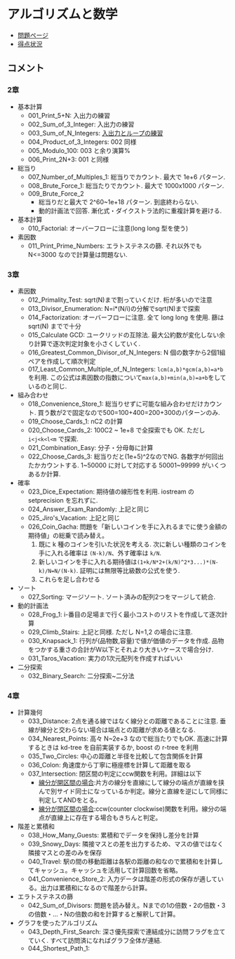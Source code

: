 # アルゴリズムと数学

- [問題ページ](https://atcoder.jp/contests/math-and-algorithm)
- [得点状況](https://atcoder.jp/contests/math-and-algorithm/score)

## コメント

### 2章

- 基本計算
  - 001_Print_5+N: 入出力の練習
  - 002_Sum_of_3_Integer: 入出力の練習
  - 003_Sum_of_N_Integers: [入出力とループの練習](https://wakabame.hatenablog.com/entry/2019/02/24/141009)
  - 004_Product_of_3_Integers: 002 同様
  - 005_Modulo_100: 003 と余り演算%
  - 006_Print_2N+3: 001 と同様
- 総当り
  - 007_Number_of_Multiples_1: 総当りでカウント. 最大で 1e+6 パターン.
  - 008_Brute_Force_1: 総当たりでカウント. 最大で 1000x1000 パターン.
  - 009_Brute_Force_2
    - 総当りだと最大で 2^60~1e+18 パターン. 到底終わらない.
    - 動的計画法で回答. 漸化式・ダイクストラ法的に重複計算を避ける.
- 基本計算
  - 010_Factorial: オーバーフローに注意(long long 型を使う)
- 素因数
  - 011_Print_Prime_Numbers: エラトステネスの篩. それ以外でも N<=3000 なので計算量は問題ない.

### 3章

- 素因数
  - 012_Primality_Test: sqrt(N)まで割っていくだけ. 桁が多いので注意
  - 013_Divisor_Enumeration: N=i*(N/i)の分解でsqrt(N)まで探索
  - 014_Factorization: オーバーフローに注意. 全て long long を使用. 篩は sqrt(N) までで十分
  - 015_Calculate GCD: ユークリッドの互除法. 最大公約数が変化しない余り計算で逐次判定対象を小さくしていく.
  - 016_Greatest_Common_Divisor_of_N_Integers: N 個の数字から2個1組ペアを作成して順次判定
  - 017_Least_Common_Multiple_of_N_Integers: `lcm(a,b)*gcm(a,b)=a*b` を利用. この公式は素因数の指数について`max(a,b)+min(a,b)=a+b`をしているのと同じ.
- 組み合わせ
  - 018_Convenience_Store_1: 総当りせずに可能な組み合わせだけカウント. 買う数が2で固定なので500=100+400=200+300のパターンのみ.
  - 019_Choose_Cards_1: nC2 の計算
  - 020_Choose_Cards_2: 100C2 ~ 1e+8 で全探索でも OK. ただし `i<j<k<l<m` で探索.
  - 021_Combination_Easy: 分子・分母毎に計算
  - 022_Choose_Cards_3: 総当りだと(1e+5)^2なのでNG. 各数字が何回出たかカウントする. 1~50000 に対して対応する 50001~99999 がいくつあるか計算.
- 確率
  - 023_Dice_Expectation: 期待値の線形性を利用. iostream の setprecision を忘れずに.
  - 024_Answer_Exam_Randomly: 上記と同じ
  - 025_Jiro's_Vacation: 上記と同じ
  - 026_Coin_Gacha: 問題を「新しいコインを手に入れるまでに使う金額の期待値」の総乗で読み替え。
    1. 既に k 種のコインを引いた状況を考える. 次に新しい種類のコインを手に入れる確率は `(N-k)/N`、外す確率は `k/N`.
    2. 新しいコインを手に入れる期待値は`(1+k/N*2+(k/N)^2*3...)*(N-k)/N=N/(N-k)`. 証明には無限等比級数の公式を使う.
    3. これらを足し合わせる
- ソート
  - 027_Sorting: マージソート. ソート済みの配列2つをマージして統合.
- 動的計画法
  - 028_Frog_1: i-番目の足場まで行く最小コストのリストを作成して逐次計算
  - 029_Climb_Stairs: 上記と同様. ただし N=1,2 の場合に注意.
  - 030_Knapsack_1: 行列が(品物数,容量)で値が価値のデータを作成. 品物をつかする重さの合計がW以下とそれより大きいケースで場合分け.
  - 031_Taros_Vacation: 実力の1次元配列を作成すればいい
- 二分探索
  - 032_Binary_Search: 二分探索~二分法

### 4章

- 計算幾何
  - 033_Distance: 2点を通る線ではなく線分との距離であることに注意. 垂線が線分と交わらない場合は端点との距離が求める値となる.
  - 034_Nearest_Points: 高々 N~2e+3 なので総当たりでもOK. 高速に計算するときは kd-tree を自前実装するか, boost の r-tree を利用
  - 035_Two_Circles: 中心の距離と半径を比較して包含関係を計算
  - 036_Colon: 角速度から丁寧に極座標を計算して距離を取る
  - 037_Intersection: 閉区間の判定にccw関数を利用。詳細は以下
    - [線分が開区間の場合](http://www5d.biglobe.ne.jp/~tomoya03/shtml/algorithm/Intersection.htm):片方の線分を直線にして線分の端点が直線を挟んで別サイド同士になっているか判定。線分と直線を逆にして同様に判定してANDをとる。
    - [線分が閉区間の場合](https://hcpc-hokudai.github.io/archive/geometry_004.pdf):ccw(counter clockwise)関数を利用。線分の端点が直線上に存在する場合もきちんと判定。
- 階差と累積和
  - 038_How_Many_Guests: 累積和でデータを保持し差分を計算
  - 039_Snowy_Days: 隣接マスとの差を出力するため、マスの値ではなく隣接マスとの差のみを保存
  - 040_Travel: 駅の間の移動距離は各駅の距離の和なので累積和を計算してキャッシュ。キャッシュを活用して計算回数を省略。
  - 041_Convenience_Store_2: 入力データは階差の形式の保存が適している。出力は累積和になるので階差から計算。
- エラトステネスの篩
  - 042_Sum_of_Divisors: 問題を読み替え。Nまでの1の倍数・2の倍数・3の倍数・…・Nの倍数の和を計算すると解釈して計算。
- グラフを使ったアルゴリズム
  - 043_Depth_First_Search: 深さ優先探索で連結成分に訪問フラグを立てていく. すべて訪問済になればグラフ全体が連結.
  - 044_Shortest_Path_1: 